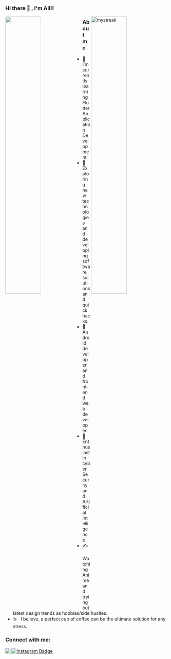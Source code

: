 ### Hi there :wave: , I'm Ali!!
<img width="47%" align ="left" src="https://github-readme-stats.vercel.app/api?username=AliArRidla&show_icons=true&theme=dracula" /> 
<img width="47%" align ="right" src="https://github-readme-streak-stats.herokuapp.com/?user=AliArRidla&theme=tokyonight" alt="mystreak"/>


 
 
### About me

- 🔭 &nbsp; I’m currently learning Flutter Application Development
- 🤔 &nbsp; Exploring new technologies and developing software solutions and quick hacks.
- 💼 &nbsp; Android developer and front-end web developer.
- 🌱 &nbsp; Enthusiast in cyber Security and Artificial Intelligence .
- ✍️ &nbsp; Watching Anime and trying out latest design trends as hobbies/side hustles.
- ☕ &nbsp; I believe, a perfect cup of coffee can be the ultimate solution for any stress. 



### Connect with me:



<a href="mailto:apple0060ali@gmail.com">
 <img align ="left" src="https://img.shields.io/badge/-apple0060ali@gmail.com-blue?style=flatroundedrectangle&logo=Gmail&logoColor=white" /> 
</a>
    
[![Instagram Badge](https://img.shields.io/badge/-ali_ridlaa-E4405F?style=flat-roundedrectangle&logo=instagram&logoColor=white&link=https://www.instagram.com/ali_ridlaa_/)](https://www.instagram.com/ali_ridlaa_/)

    
  
  
  
  

